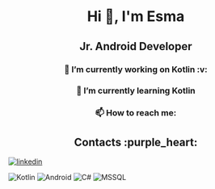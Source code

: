
<h1 align="center">Hi 👋, I'm Esma</h1>

<h2 align="center">Jr. Android Developer </h2>

<h3 align="center"> 🔭 I’m currently working on Kotlin  :v: </h3>
<h3 align="center"> 🌱 I’m currently learning Kotlin </h3>
<h3 align="center"> 📫 How to reach me: </h3>
<h2 align = "center"> Contacts :purple_heart: </h2>


[![linkedin](https://img.shields.io/badge/Linkedin-000000?style=for-the-badge&logo=Linkedin&logoColor=white)](www.linkedin.com/in/esma-ozmiş)


![Kotlin](https://img.shields.io/badge/Kotlin-Expert-orange)
![Android](https://img.shields.io/badge/Android-Developer-brightgreen)
![C#](https://img.shields.io/badge/C%23-Intermediate-blue)
![MSSQL](https://img.shields.io/badge/MSSQL-Intermediate-blue)
